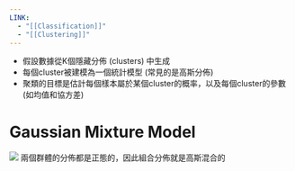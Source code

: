 ```yaml
---
LINK:
  - "[[Classification]]"
  - "[[Clustering]]"
---
```



- 假設數據從K個隱藏分佈 (clusters) 中生成
- 每個cluster被建模為一個統計模型 (常見的是高斯分佈)
- 聚類的目標是估計每個樣本屬於某個cluster的概率，以及每個cluster的參數 (如均值和協方差)



# Gaussian Mixture Model
![](PICTURE/Model-based%20Clustering/d7fd8755e9e96105f7622d811f5d7293_MD5.jpeg)
兩個群體的分佈都是正態的，因此組合分佈就是高斯混合的








































